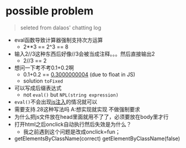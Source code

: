 # possible problem

> seleted from dalaos' chatting log

- eval函数导致计算器强制支持次方运算 
    - 2**3 == 2^3 == 8
- 输入2//3这种东西后好像//3会被当成注释。。。然后直接输出2
    - 2//3 == 2
- 想问一下考不考0.1+0.2啊
    - 0.1+0.2 == [0.3000000004](http://0.30000000000000004.com/) (due to float in JS)
    - solution `toFixed`
- 可以写成后缀表达式
    - not `eval()` but `NPL(string expression)`
-  `eval()`不会出现[js注入](http://www.cnblogs.com/rentj1/archive/2010/08/15/1800213.html)的情况就可以
- 需要支持.28这种写法吗 A:想实现就实现 不做强制要求
- 为什么把js文件放在head里面就用不了了，必须要放在body里才行
- 打开html之后onclick自动执行然后失效是为什么？
    - 我之前遇到这个问题是改成onclick=fun；
- getElementsByClassName(correct) getElementByClassName(false)
